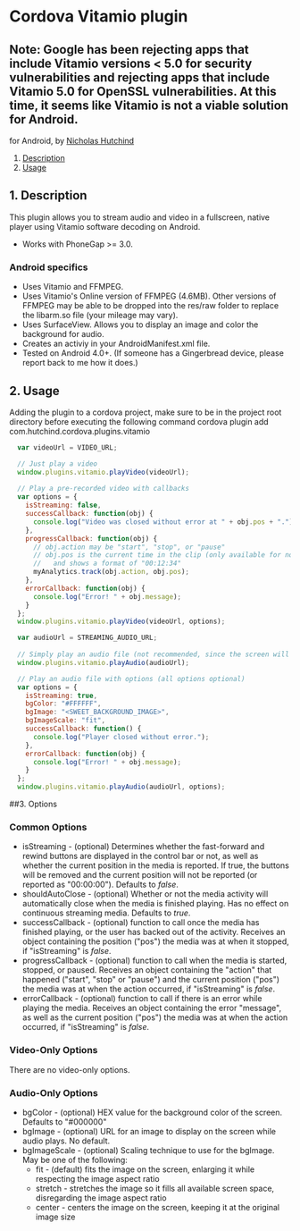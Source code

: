 # Cordova Vitamio plugin 

## Note: Google has been rejecting apps that include Vitamio versions < 5.0 for security vulnerabilities and rejecting apps that include Vitamio 5.0 for OpenSSL vulnerabilities. At this time, it seems like Vitamio is not a viable solution for Android.

for Android, by [Nicholas Hutchind](https://github.com/nchutchind)

1. [Description](https://github.com/nchutchind/Vitamio-Cordova-Plugin#1-description)
2. [Usage](https://github.com/nchutchind/Vitamio-Cordova-Plugin#2-usage)

## 1. Description

This plugin allows you to stream audio and video in a fullscreen, native player using Vitamio software decoding on Android.

* Works with PhoneGap >= 3.0.

### Android specifics
* Uses Vitamio and FFMPEG.
* Uses Vitamio's Online version of FFMPEG (4.6MB). Other versions of FFMPEG may be able to be dropped into the res/raw folder to replace the libarm.so file (your mileage may vary).
* Uses SurfaceView. Allows you to display an image and color the background for audio.
* Creates an activiy in your AndroidManifest.xml file.
* Tested on Android 4.0+. (If someone has a Gingerbread device, please report back to me how it does.)

## 2. Usage

Adding the plugin to a cordova project, make sure to be in the project root directory before executing the following command
cordova plugin add com.hutchind.cordova.plugins.vitamio

```javascript
  var videoUrl = VIDEO_URL;

  // Just play a video
  window.plugins.vitamio.playVideo(videoUrl);
  
  // Play a pre-recorded video with callbacks
  var options = {
    isStreaming: false,
    successCallback: function(obj) {
      console.log("Video was closed without error at " + obj.pos + ".");
    },
    progressCallback: function(obj) {
      // obj.action may be "start", "stop", or "pause"
      // obj.pos is the current time in the clip (only available for non-continuous streams)
      //   and shows a format of "00:12:34"
      myAnalytics.track(obj.action, obj.pos);
    },
    errorCallback: function(obj) {
      console.log("Error! " + obj.message);
    }
  };
  window.plugins.vitamio.playVideo(videoUrl, options);

  var audioUrl = STREAMING_AUDIO_URL;
  
  // Simply play an audio file (not recommended, since the screen will be plain black)
  window.plugins.vitamio.playAudio(audioUrl);

  // Play an audio file with options (all options optional)
  var options = {
    isStreaming: true,
    bgColor: "#FFFFFF",
    bgImage: "<SWEET_BACKGROUND_IMAGE>",
    bgImageScale: "fit",
    successCallback: function() {
      console.log("Player closed without error.");
    },
    errorCallback: function(obj) {
      console.log("Error! " + obj.message);
    }
  };
  window.plugins.vitamio.playAudio(audioUrl, options);
```

##3. Options

### Common Options
* isStreaming - (optional) Determines whether the fast-forward and rewind buttons are displayed in the control bar or not, as well as whether the current position in the media is reported. If true, the buttons will be removed and the current position will not be reported (or reported as "00:00:00"). Defaults to *false*.
* shouldAutoClose - (optional) Whether or not the media activity will automatically close when the media is finished playing. Has no effect on continuous streaming media. Defaults to *true*.
* successCallback - (optional) function to call once the media has finished playing, or the user has backed out of the activity. Receives an object containing the position ("pos") the media was at when it stopped, if "isStreaming" is *false*.
* progressCallback - (optional) function to call when the media is started, stopped, or paused. Receives an object containing the "action" that happened ("start", "stop" or "pause") and the current position ("pos") the media was at when the action occurred, if "isStreaming" is *false*.
* errorCallback - (optional) function to call if there is an error while playing the media. Receives an object containing the error "message", as well as the current position ("pos") the media was at when the action occurred, if "isStreaming" is *false*.

### Video-Only Options
There are no video-only options.

### Audio-Only Options
* bgColor - (optional) HEX value for the background color of the screen. Defaults to "#000000"
* bgImage - (optional) URL for an image to display on the screen while audio plays. No default.
* bgImageScale - (optional) Scaling technique to use for the bgImage. May be one of the following:
  * fit - (default) fits the image on the screen, enlarging it while respecting the image aspect ratio
  * stretch - stretches the image so it fills all available screen space, disregarding the image aspect ratio
  * center - centers the image on the screen, keeping it at the original image size
